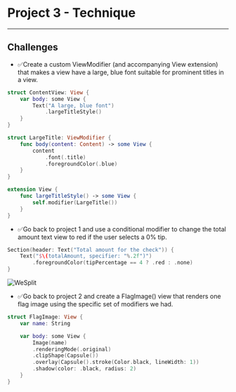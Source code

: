 # Project 3 - Technique

---

## Challenges

- ✅Create a custom ViewModifier (and accompanying View extension) that makes a view have a large, blue font suitable for prominent titles in a view.

```swift
struct ContentView: View {
    var body: some View {
        Text("A large, blue font")
            .largeTitleStyle()
    }
}

struct LargeTitle: ViewModifier {
    func body(content: Content) -> some View {
        content
            .font(.title)
            .foregroundColor(.blue)
    }
}

extension View {
    func largeTitleStyle() -> some View {
        self.modifier(LargeTitle())
    }
}

```

- ✅Go back to project 1 and use a conditional modifier to change the total amount text view to red if the user selects a 0% tip.

```swift
Section(header: Text("Total amount for the check")) {
    Text("$\(totalAmount, specifier: "%.2f")")
        .foregroundColor(tipPercentage == 4 ? .red : .none)
}
```

![WeSplit](https://media.giphy.com/media/M9N73iOkDMYJFNoOrc/giphy.gif)

- ✅Go back to project 2 and create a FlagImage() view that renders one flag image using the specific set of modifiers we had.

```swift
struct FlagImage: View {
    var name: String

    var body: some View {
        Image(name)
        .renderingMode(.original)
        .clipShape(Capsule())
        .overlay(Capsule().stroke(Color.black, lineWidth: 1))
        .shadow(color: .black, radius: 2)
    }
}
```
